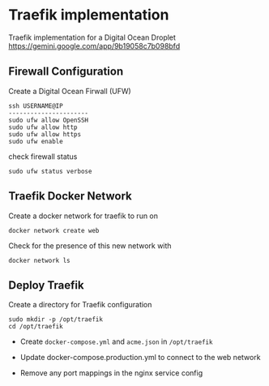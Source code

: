 # Traefik implementation 
Traefik implementation for a Digital Ocean Droplet 
https://gemini.google.com/app/9b19058c7b098bfd

## Firewall Configuration 
Create a Digital Ocean Firwall (UFW)
```
ssh USERNAME@IP
----------------------
sudo ufw allow OpenSSH
sudo ufw allow http
sudo ufw allow https
sudo ufw enable
```

check firewall status
```
sudo ufw status verbose 
```

## Traefik Docker Network 
Create a docker network for traefik to run on 
```
docker network create web
```

Check for the presence of this new network with 
```
docker network ls
```

## Deploy Traefik
Create a directory for Traefik configuration
```
sudo mkdir -p /opt/traefik
cd /opt/traefik
```

- Create `docker-compose.yml` and `acme.json` in `/opt/traefik` 

- Update docker-compose.production.yml to connect to the web network 

- Remove any port mappings in the nginx service config  


